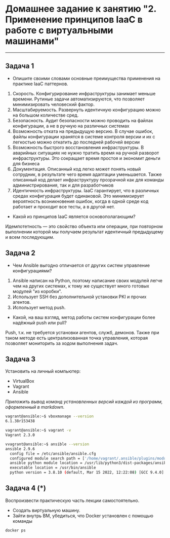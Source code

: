
# Домашнее задание к занятию "2. Применение принципов IaaC в работе с виртуальными машинами"


---

## Задача 1

- Опишите своими словами основные преимущества применения на практике IaaC паттернов.

1) Скорость. Конфигурирование инфраструктуры занимает меньше времени. Рутиные задачи автоматизируются, что позволяет минимизировать человеский фактор.
2) Масштабируемость. Развернуть идентичную конфигурацию можно на большом количестве сред.
3) Безопасность. Аудит безопасности можно проводить на файлах конфигурации, а не в ручную на различных системах
4) Возможность отката на предыдущую версию. В случае ошибок, файлы конфигурации хранятся в системе контроля версии и их с легкостью можно откатить до последней рабочей версии
5) Возможность быстрого восстановления инфраструктуры. В аварийных ситуациях не нужно тратить время на ручной разворот инфраструктуры. Это сокращает время простоя и экономит деньги для бизнеса
6) Документация. Описанный код легко может понять новый сотрудник, в результате чего время адаптации уменьшается. Также описанный код делает инфраструктуру прозрачной как для команды администрирования, так и для разработчиков
7) Идентичность инфраструктуры. IaaC гарантирует, что в различных средах конфигурация будет одинаковой. Это минимизирует вероятность возникновения ошибок, когда в одной среде код работает и проходит все тесты, а в другой нет.

- Какой из принципов IaaC является основополагающим?

Идемпотетность — это свойство объекта или операции, при повторном выполнении которой мы получаем результат идентичный предыдущему и всем последующим.

## Задача 2

- Чем Ansible выгодно отличается от других систем управление конфигурациями?

1) Ansible написан на Python, поэтому написание своих модулей легче чем на других системах, к тому же существует много готовых модулей "из коробки".
2) Использует SSH без дополнительной установки PKI и прочих агентов.
3) Использует метод push.

- Какой, на ваш взгляд, метод работы систем конфигурации более надёжный push или pull?

Push, т.к. не требуется установки агентов, служб, демонов. Также при таком методе есть централизованная точка управления, которая позволяет мониторить за ходом выполнения задач.

## Задача 3

Установить на личный компьютер:

- VirtualBox
- Vagrant
- Ansible

*Приложить вывод команд установленных версий каждой из программ, оформленный в markdown.*

```bash
vagrant@ansible:~$ vboxmanage --version
6.1.38r153438
```
```bash
vagrant@ansible:~$ vagrant -v
Vagrant 2.3.0
```
```bash
vvagrant@ansible:~$ ansible --version
ansible 2.9.6
  config file = /etc/ansible/ansible.cfg
  configured module search path = ['/home/vagrant/.ansible/plugins/modules', '/usr/share/ansible/plugins/modules']
  ansible python module location = /usr/lib/python3/dist-packages/ansible
  executable location = /usr/bin/ansible
  python version = 3.8.10 (default, Mar 15 2022, 12:22:08) [GCC 9.4.0]
```
## Задача 4 (*)

Воспроизвести практическую часть лекции самостоятельно.

- Создать виртуальную машину.
- Зайти внутрь ВМ, убедиться, что Docker установлен с помощью команды
```
docker ps
```
